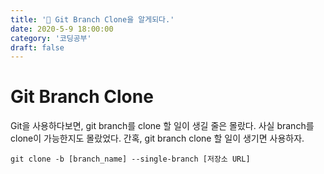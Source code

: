 ```yaml
---
title: '🌿 Git Branch Clone을 알게되다.'
date: 2020-5-9 18:00:00
category: '코딩공부'
draft: false
---
```




# Git Branch Clone

Git을 사용하다보면, git branch를 clone 할 일이 생길 줄은 몰랐다. 사실 branch를 clone이 가능한지도 몰랐었다. 간혹, git branch clone 할 일이 생기면 사용하자.



```
git clone -b [branch_name] --single-branch [저장소 URL]
```

